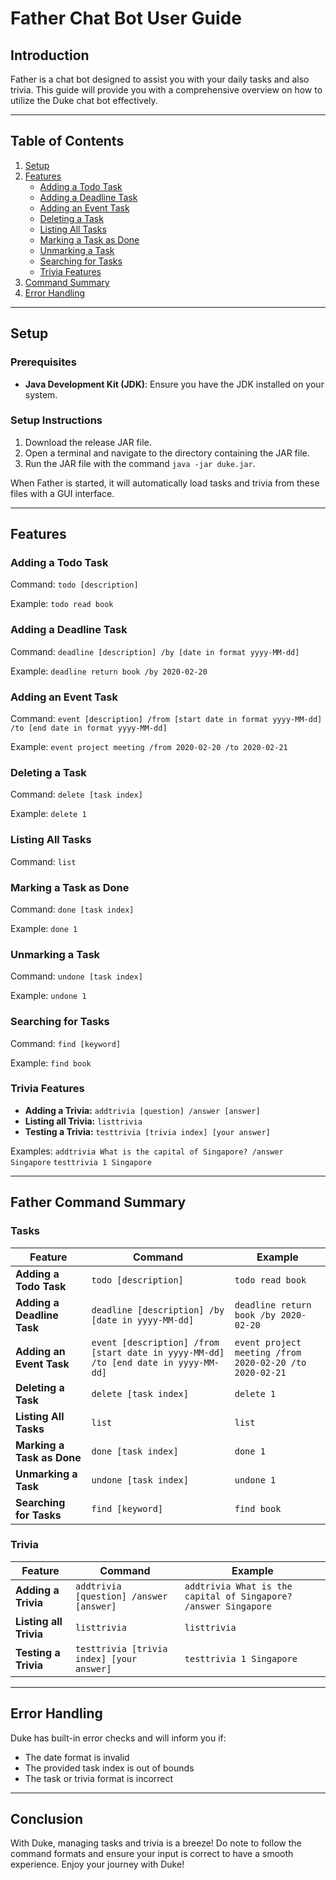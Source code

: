 # Father Chat Bot User Guide

## Introduction

Father is a chat bot designed to assist you with your daily tasks and also trivia. This guide will provide you with a comprehensive overview on how to utilize the Duke chat bot effectively.

---

## Table of Contents
1. [Setup](#setup)
2. [Features](#features)
    * [Adding a Todo Task](#adding-a-todo-task)
    * [Adding a Deadline Task](#adding-a-deadline-task)
    * [Adding an Event Task](#adding-an-event-task)
    * [Deleting a Task](#deleting-a-task)
    * [Listing All Tasks](#listing-all-tasks)
    * [Marking a Task as Done](#marking-a-task-as-done)
    * [Unmarking a Task](#unmarking-a-task)
    * [Searching for Tasks](#searching-for-tasks)
    * [Trivia Features](#trivia-features)
3. [Command Summary](#father-command-summary)
4. [Error Handling](#error-handling)

---

## Setup

### Prerequisites

- **Java Development Kit (JDK)**: Ensure you have the JDK installed on your system.

### Setup Instructions

1. Download the release JAR file.
2. Open a terminal and navigate to the directory containing the JAR file.
3. Run the JAR file with the command `java -jar duke.jar`.

When Father is started, it will automatically load tasks and trivia from these files with a GUI interface.

---

## Features

### Adding a Todo Task

Command: `todo [description]`

Example:
`todo read book`


### Adding a Deadline Task

Command: `deadline [description] /by [date in format yyyy-MM-dd]`

Example:
`deadline return book /by 2020-02-20`


### Adding an Event Task

Command: `event [description] /from [start date in format yyyy-MM-dd] /to [end date in format yyyy-MM-dd]`

Example:
`event project meeting /from 2020-02-20 /to 2020-02-21`


### Deleting a Task

Command: `delete [task index]`

Example:
`delete 1`


### Listing All Tasks

Command: `list`

### Marking a Task as Done

Command: `done [task index]`

Example:
`done 1`


### Unmarking a Task

Command: `undone [task index]`

Example:
`undone 1`


### Searching for Tasks

Command: `find [keyword]`

Example:
`find book`


### Trivia Features

* **Adding a Trivia:** `addtrivia [question] /answer [answer]`
* **Listing all Trivia:** `listtrivia`
* **Testing a Trivia:** `testtrivia [trivia index] [your answer]`

Examples:
`addtrivia What is the capital of Singapore? /answer Singapore`
`testtrivia 1 Singapore`


---

## Father Command Summary

### Tasks

| Feature                    | Command                                               | Example                                                 |
|----------------------------|-------------------------------------------------------|---------------------------------------------------------|
| **Adding a Todo Task**     | `todo [description]`                                  | `todo read book`                                        |
| **Adding a Deadline Task** | `deadline [description] /by [date in yyyy-MM-dd]`      | `deadline return book /by 2020-02-20`                   |
| **Adding an Event Task**   | `event [description] /from [start date in yyyy-MM-dd] /to [end date in yyyy-MM-dd]` | `event project meeting /from 2020-02-20 /to 2020-02-21` |
| **Deleting a Task**        | `delete [task index]`                                 | `delete 1`                                              |
| **Listing All Tasks**      | `list`                                                | `list`                                                  |
| **Marking a Task as Done** | `done [task index]`                                   | `done 1`                                                |
| **Unmarking a Task**       | `undone [task index]`                                 | `undone 1`                                              |
| **Searching for Tasks**    | `find [keyword]`                                      | `find book`                                             |

### Trivia

| Feature                 | Command                                               | Example                                                         |
|-------------------------|-------------------------------------------------------|-----------------------------------------------------------------|
| **Adding a Trivia**     | `addtrivia [question] /answer [answer]`               | `addtrivia What is the capital of Singapore? /answer Singapore` |
| **Listing all Trivia**  | `listtrivia`                                          | `listtrivia`                                                    |
| **Testing a Trivia**    | `testtrivia [trivia index] [your answer]`             | `testtrivia 1 Singapore`                                        |

---

## Error Handling

Duke has built-in error checks and will inform you if:
* The date format is invalid
* The provided task index is out of bounds
* The task or trivia format is incorrect

---

## Conclusion

With Duke, managing tasks and trivia is a breeze! Do note to follow the command formats and ensure your input is correct to have a smooth experience. Enjoy your journey with Duke!

